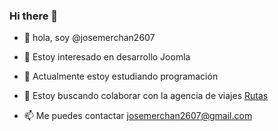 ### Hi there 👋

- 👋 hola, soy @josemerchan2607

- 👀 Estoy interesado en desarrollo Joomla

- 🌱 Actualmente estoy estudiando programación

- 💞️ Estoy buscando colaborar con la agencia de viajes <a href="https://rutascostarica.viajes/"> Rutas</a>

- 📫 Me puedes contactar josemerchan2607@gmail.com

